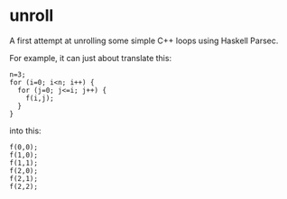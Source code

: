 # unroll
A first attempt at unrolling some simple C++ loops using Haskell Parsec.

For example, it can just about translate this:
```
n=3;
for (i=0; i<n; i++) {
  for (j=0; j<=i; j++) {
    f(i,j);
  }
}
```
into this:
```
f(0,0);
f(1,0);
f(1,1);
f(2,0);
f(2,1);
f(2,2);
```
